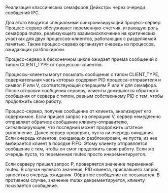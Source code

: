 Реализация классических семафоров Дейкстры
через очереди сообщений IPC.

Для этого вводится специальный синхронизирующий
процесс-сервер. Процесс-сервер обслуживает
переменную-счетчик, играющую роль семафора mutex,
реализующего взаимоисключение на критических
участках для двух процессов-клиентов, работающих
с разделяемой памятью. Также процесс-сервер
организует очередь из процессов, ожидающих
разблокироки. 

Процесс-сервер в бесконечном цикле ожидает приема
сообщений с типом CLIENT_TYPE от процессов-клиентов.

Процессы-клиенты могут посылать сообщения с типом
CLIENT_TYPE, содержательная часть которых содержит
PID процесса-отправителя и символ P или V,
соответствующий операциям P или V для семафора.
После отправки сообщения серверу, клиенты дожидаются
обратного сообщения от сервера с типом, равным
собственному PID с тем, чтобы продолжить свою работу.

Процесс-сервер, получив сообщение от клиента,
анализирует его содержимое. Если пришел запрос на
операцию V, сервер немедленно отправляет обратное
сообщение клиенту-отправителю, сигнализирующее, что
последний может продолжить штатное выполнение. Далее
сервер проверяет, пуста ли очередь ожидания.
Если очередь клиентов, ожидающих разблокировки,
не пуста, из нее выбирается клиент в порядке FIFO.
Этому клиенту отправляется сообщение с тем, чтобы он
смог продолжить свою работу.
Если же очередь пуста, то переменная mutex просто
инкрементируется.

Если серверу пришел запрос P, проверяется значение
переменной mutex. В случае нулевого значения, PID
клиента, приславшего запрос, заноситя в очередь
ожидания. Обратное сообщение не посылается.
В противном случае, значение mutex декрементируется,
клиенту посылается сообщение.
